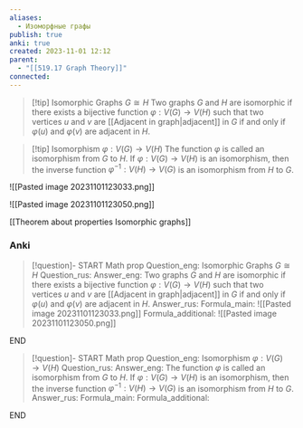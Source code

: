 ```yaml
---
aliases:
  - Изоморфные графы
publish: true
anki: true
created: 2023-11-01 12:12
parent:
  - "[[519.17 Graph Theory]]"
connected:
---
```


> [!tip] Isomorphic Graphs ${} G \cong H {}$
> Two graphs ${} G$ and $H$ are isomorphic if there exists a bijective function $φ : V (G) → V (H)$ such that two vertices $u$ and $v$ are [[Adjacent in graph|adjacent]] in $G$ if and only if $φ(u)$ and $φ(v)$ are adjacent in $H {}$.

> [!tip] Isomorphism ${} φ : V(G) → V(H)$
The function ${} φ$ is called an isomorphism from $G$ to $H {}$. 
If ${} φ : V(G) → V(H)$ is an isomorphism, then the inverse function ${} φ^{−1} :V(H)→V(G) {}$ is an isomorphism from $H$ to $G {}$.

![[Pasted image 20231101123033.png]]

![[Pasted image 20231101123050.png]]


[[Theorem about properties Isomorphic graphs]]


### Anki
> [!question]-
START
Math prop
Question_eng: Isomorphic Graphs $G \cong H {}$
Question_rus: 
Answer_eng: Two graphs ${} G$ and $H$ are isomorphic if there exists a bijective function $φ : V (G) → V (H)$ such that two vertices $u$ and $v$ are [[Adjacent in graph|adjacent]] in $G$ if and only if $φ(u)$ and $φ(v)$ are adjacent in $H {}$.
Answer_rus: 
Formula_main: ![[Pasted image 20231101123033.png]]
Formula_additional: ![[Pasted image 20231101123050.png]]
<!--ID: 1699165566595-->
END

> [!question]-
START
Math prop
Question_eng: Isomorphism ${} φ : V(G) → V(H)$
Question_rus: 
Answer_eng: The function ${} φ$ is called an isomorphism from $G$ to $H {}$. 
If ${} φ : V(G) → V(H)$ is an isomorphism, then the inverse function ${} φ^{−1} :V(H)→V(G) {}$ is an isomorphism from $H$ to $G$.
Answer_rus: 
Formula_main: 
Formula_additional:
<!--ID: 1699165566620-->
END

